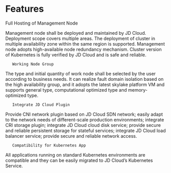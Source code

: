

# Features

 Full Hosting of Management Node

Management node shall be deployed and maintained by JD Cloud. Deployment scope covers multiple areas. The deployment of cluster in multiple availability zone within the same region is supported. Management node adopts high-available node redundancy mechanism. Cluster version of Kubernetes is fully verified by JD Cloud and is safe and reliable.

       Working Node Group

The type and initial quantity of work node shall be selected by the user according to business needs. It can realize fault domain isolation based on the high availability group, and it adopts the latest skylake platform VM and supports general type, computational optimized type and memory-optimized type.

       Integrate JD Cloud Plugin

Provide CNI network plugin based on JD Cloud SDN network; easily adapt to the network needs of different-scale production environments; integrate CRI storage plugin; integrate JD Cloud cloud disk service; provide secure and reliable persistent storage for stateful services; integrate JD Cloud load balancer service; provide secure and reliable network access.

       Compatibility for Kubernetes App

All applications running on standard Kubernetes environments are compatible and they can be easily migrated to JD Cloud’s Kubernetes Service.